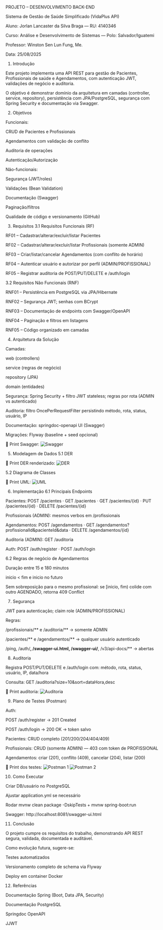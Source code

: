 PROJETO – DESENVOLVIMENTO BACK-END

Sistema de Gestão de Saúde Simplificado (VidaPlus API)

Aluno: Jorlan Lancaster da Silva Braga — RU: 4140346

Curso: Análise e Desenvolvimento de Sistemas — Polo: Salvador/Iguatemi

Professor: Winston Sen Lun Fung, Me.

Data: 25/08/2025

1. Introdução

Este projeto implementa uma API REST para gestão de Pacientes, Profissionais de saúde e Agendamentos, com autenticação JWT, validações de negócio e auditoria.

O objetivo é demonstrar domínio da arquitetura em camadas (controller, service, repository), persistência com JPA/PostgreSQL, segurança com Spring Security e documentação via Swagger.

2. Objetivos

Funcionais:

CRUD de Pacientes e Profissionais

Agendamentos com validação de conflito

Auditoria de operações

Autenticação/Autorização

Não-funcionais:

Segurança (JWT/roles)

Validações (Bean Validation)

Documentação (Swagger)

Paginação/filtros

Qualidade de código e versionamento (GitHub)

3. Requisitos
3.1 Requisitos Funcionais (RF)

RF01 – Cadastrar/alterar/excluir/listar Pacientes

RF02 – Cadastrar/alterar/excluir/listar Profissionais (somente ADMIN)

RF03 – Criar/listar/cancelar Agendamentos (com conflito de horário)

RF04 – Autenticar usuário e autorizar por perfil (ADMIN/PROFISSIONAL)

RF05 – Registrar auditoria de POST/PUT/DELETE e /auth/login

3.2 Requisitos Não Funcionais (RNF)

RNF01 – Persistência em PostgreSQL via JPA/Hibernate

RNF02 – Segurança JWT; senhas com BCrypt

RNF03 – Documentação de endpoints com Swagger/OpenAPI

RNF04 – Paginação e filtros em listagens

RNF05 – Código organizado em camadas

4. Arquitetura da Solução

Camadas:

web (controllers)

service (regras de negócio)

repository (JPA)

domain (entidades)

Segurança: Spring Security + filtro JWT stateless; regras por rota (ADMIN vs autenticado)

Auditoria: filtro OncePerRequestFilter persistindo método, rota, status, usuário, IP

Documentação: springdoc-openapi UI (Swagger)

Migrações: Flyway (baseline + seed opcional)

📸 Print Swagger:
![Swagger](./imgs/swagger.png)

5. Modelagem de Dados
5.1 DER


📸 Print DER renderizado:
![DER](./imgs/der.png)

5.2 Diagrama de Classes


📸 Print UML:
![UML](./imgs/uml.png)

6. Implementação
6.1 Principais Endpoints

Pacientes:
POST /pacientes · GET /pacientes · GET /pacientes/{id} · PUT /pacientes/{id} · DELETE /pacientes/{id}

Profissionais (ADMIN): mesmos verbos em /profissionais

Agendamentos:
POST /agendamentos · GET /agendamentos?profissionalId&pacienteId&data · DELETE /agendamentos/{id}

Auditoria (ADMIN):
GET /auditoria

Auth:
POST /auth/register · POST /auth/login

6.2 Regras de negócio de Agendamentos

Duração entre 15 e 180 minutos

inicio < fim e inicio no futuro

Sem sobreposição para o mesmo profissional: se [inicio, fim) colide com outro AGENDADO, retorna 409 Conflict

7. Segurança

JWT para autenticação; claim role (ADMIN/PROFISSIONAL)

Regras:

/profissionais/** e /auditoria/** → somente ADMIN

/pacientes/** e /agendamentos/** → qualquer usuário autenticado

/ping, /auth/**, /swagger-ui.html, /swagger-ui/**, /v3/api-docs/** → abertas

8. Auditoria

Registra POST/PUT/DELETE e /auth/login com: método, rota, status, usuário, IP, data/hora

Consulta: GET /auditoria?size=10&sort=dataHora,desc

📸 Print auditoria:
![Auditoria](./imgs/auditoria.png)

9. Plano de Testes (Postman)

Auth:

POST /auth/register → 201 Created

POST /auth/login → 200 OK → token salvo

Pacientes: CRUD completo (201/200/204/404/409)

Profissionais: CRUD (somente ADMIN) — 403 com token de PROFISSIONAL

Agendamentos: criar (201), conflito (409), cancelar (204), listar (200)

📸 Print dos testes:
![Postman 1](./imgs/postman1.png)
![Postman 2](./imgs/postman2.png)

10. Como Executar

Criar DB/usuário no PostgreSQL

Ajustar application.yml se necessário

Rodar mvnw clean package -DskipTests + mvnw spring-boot:run

Swagger: http://localhost:8081/swagger-ui.html

11. Conclusão

O projeto cumpre os requisitos do trabalho, demonstrando API REST segura, validada, documentada e auditável.

Como evolução futura, sugere-se:

Testes automatizados

Versionamento completo de schema via Flyway

Deploy em container Docker

12. Referências

Documentação Spring (Boot, Data JPA, Security)

Documentação PostgreSQL

Springdoc OpenAPI

JJWT